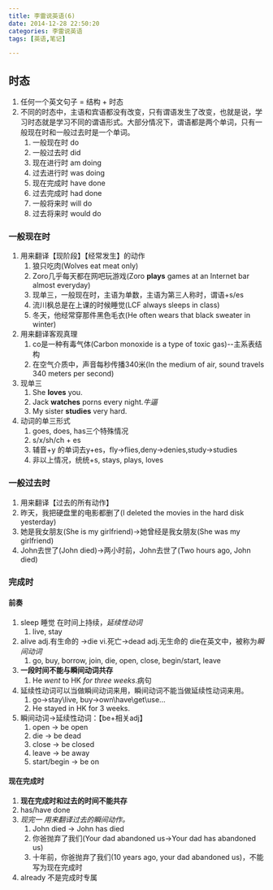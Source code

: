 ```yaml
---
title: 李雷说英语(6)
date: 2014-12-28 22:50:20
categories: 李雷说英语
tags: [英语,笔记]

---
```


## 时态

1. 任何一个英文句子 = 结构 + 时态
2. 不同的时态中，主语和宾语都没有改变，只有谓语发生了改变，也就是说，学习时态就是学习不同的谓语形式。大部分情况下，谓语都是两个单词，只有一般现在时和一般过去时是一个单词。
	1. 一般现在时 do
	2. 一般过去时 did
	3. 现在进行时 am doing
	4. 过去进行时 was doing
	5. 现在完成时 have done
	6. 过去完成时 had done
	7. 一般将来时 will do
	8. 过去将来时 would do
	
### 一般现在时

1. 用来翻译【现阶段】【经常发生】的动作
	1. 狼只吃肉(Wolves eat meat only)
	2. Zoro几乎每天都在网吧玩游戏(Zoro **plays** games at an Internet bar almost everyday)
	3. 现单三，一般现在时，主语为单数，主语为第三人称时，谓语+s/es
	4. 流川枫总是在上课的时候睡觉(LCF always sleeps in class)
	5. 冬天，他经常穿那件黑色毛衣(He often wears that black sweater in winter)
2. 用来翻译客观真理
	1. co是一种有毒气体(Carbon monoxide is a type of toxic gas)--主系表结构
	2. 在空气介质中，声音每秒传播340米(In the medium of air, sound travels 340 meters per second)
3. 现单三
	1. She **loves** you.
	2. Jack **watches** porns every night.*牛逼*
	3. My sister **studies** very hard.
4. 动词的单三形式
	1. goes, does, has三个特殊情况
	2. s/x/sh/ch + es
	3. 辅音+y 的单词去y+es，fly->flies,deny->denies,study->studies
	4. 非以上情况，统统+s, stays, plays, loves
	
### 一般过去时

1. 用来翻译【过去的所有动作】
2. 昨天，我把硬盘里的电影都删了(I deleted the movies in the hard disk yesterday)
3. 她是我女朋友(She is my girlfriend)->她曾经是我女朋友(She was my girlfriend)
4. John去世了(John died)->两小时前，John去世了(Two hours ago, John died)

### 完成时

#### 前奏

1. sleep 睡觉 在时间上持续，*延续性动词*
	1. live, stay
2. alive adj.有生命的 ->die vi.死亡->dead adj.无生命的
die在英文中，被称为*瞬间动词*
	1. go, buy, borrow, join, die, open, close, begin/start, leave
3. **一段时间不能与瞬间动词共存**
	1. He *went* to HK *for three weeks*.病句
4. 延续性动词可以当做瞬间动词来用，瞬间动词不能当做延续性动词来用。
	1. go->stay\live, buy->own\have\get\use...
	2. He stayed in HK for 3 weeks.
5. 瞬间动词->延续性动词：【be+相关adj】
	1. open -> be open
	2. die -> be dead
	3. close -> be closed
	4. leave -> be away
	5. start/begin -> be on
	
#### 现在完成时

1. **现在完成时和过去的时间不能共存**
2. has/have done
3. *现完一 用来翻译过去的瞬间动作。*
	1. John died -> John has died
	2. 你爸抛弃了我们(Your dad abandoned us->Your dad has abandoned us)
	3. 十年前，你爸抛弃了我们(10 years ago, your dad abandoned us)，不能写为现在完成时
4. already 不是完成时专属